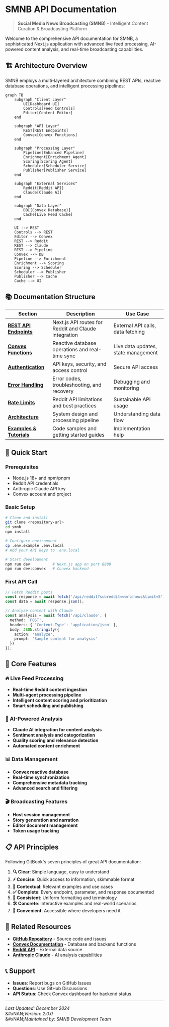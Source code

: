 # SMNB API Documentation

> **Social Media News Broadcasting (SMNB)** - Intelligent Content Curation & Broadcasting Platform

Welcome to the comprehensive API documentation for SMNB, a sophisticated Next.js application with advanced live feed processing, AI-powered content analysis, and real-time broadcasting capabilities.

## 🏗️ Architecture Overview

SMNB employs a multi-layered architecture combining REST APIs, reactive database operations, and intelligent processing pipelines:

```mermaid
graph TB
    subgraph "Client Layer"
        UI[Dashboard UI]
        Controls[Feed Controls]
        Editor[Content Editor]
    end
    
    subgraph "API Layer"
        REST[REST Endpoints]
        Convex[Convex Functions]
    end
    
    subgraph "Processing Layer"
        Pipeline[Enhanced Pipeline]
        Enrichment[Enrichment Agent]
        Scoring[Scoring Agent]
        Scheduler[Scheduler Service]
        Publisher[Publisher Service]
    end
    
    subgraph "External Services"
        Reddit[Reddit API]
        Claude[Claude AI]
    end
    
    subgraph "Data Layer"
        DB[(Convex Database)]
        Cache[Live Feed Cache]
    end
    
    UI --> REST
    Controls --> REST
    Editor --> Convex
    REST --> Reddit
    REST --> Claude
    REST --> Pipeline
    Convex --> DB
    Pipeline --> Enrichment
    Enrichment --> Scoring
    Scoring --> Scheduler
    Scheduler --> Publisher
    Publisher --> Cache
    Cache --> UI
```

## 📚 Documentation Structure

| Section                                     | Description                                          | Use Case                            |
| ------------------------------------------- | ---------------------------------------------------- | ----------------------------------- |
| [**REST API Endpoints**](rest-endpoints.md) | Next.js API routes for Reddit and Claude integration | External API calls, data fetching   |
| [**Convex Functions**](convex-functions.md) | Reactive database operations and real-time sync      | Live data updates, state management |
| [**Authentication**](authentication.md)     | API keys, security, and access control               | Secure API access                   |
| [**Error Handling**](error-handling.md)     | Error codes, troubleshooting, and recovery           | Debugging and monitoring            |
| [**Rate Limits**](rate-limits.md)           | Reddit API limitations and best practices            | Sustainable API usage               |
| [**Architecture**](architecture.md)         | System design and processing pipeline                | Understanding data flow             |
| [**Examples & Tutorials**](examples.md)     | Code samples and getting started guides              | Implementation help                 |

## 🚀 Quick Start

### Prerequisites

* Node.js 18+ and npm/pnpm
* Reddit API credentials
* Anthropic Claude API key
* Convex account and project

### Basic Setup

```bash
# Clone and install
git clone <repository-url>
cd smnb
npm install

# Configure environment
cp .env.example .env.local
# Add your API keys to .env.local

# Start development
npm run dev          # Next.js app on port 8888
npm run dev:convex   # Convex backend
```

### First API Call

```typescript
// Fetch Reddit posts
const response = await fetch('/api/reddit?subreddit=worldnews&limit=5');
const data = await response.json();

// Analyze content with Claude
const analysis = await fetch('/api/claude', {
  method: 'POST',
  headers: { 'Content-Type': 'application/json' },
  body: JSON.stringify({
    action: 'analyze',
    prompt: 'Sample content for analysis'
  })
});
```

## 🎯 Core Features

### 🔥 Live Feed Processing

* **Real-time Reddit content ingestion**
* **Multi-agent processing pipeline**
* **Intelligent content scoring and prioritization**
* **Smart scheduling and publishing**

### 🧠 AI-Powered Analysis

* **Claude AI integration for content analysis**
* **Sentiment analysis and categorization**
* **Quality scoring and relevance detection**
* **Automated content enrichment**

### 📊 Data Management

* **Convex reactive database**
* **Real-time synchronization**
* **Comprehensive metadata tracking**
* **Advanced search and filtering**

### 🎬 Broadcasting Features

* **Host session management**
* **Story generation and narration**
* **Editor document management**
* **Token usage tracking**

## 📋 API Principles

Following GitBook's seven principles of great API documentation:

1. **🔍 Clear**: Simple language, easy to understand
2. **⚡ Concise**: Quick access to information, skimmable format
3. **🎯 Contextual**: Relevant examples and use cases
4. **✅ Complete**: Every endpoint, parameter, and response documented
5. **🔄 Consistent**: Uniform formatting and terminology
6. **🛠️ Concrete**: Interactive examples and real-world scenarios
7. **📱 Convenient**: Accessible where developers need it

## 🔗 Related Resources

* [**GitHub Repository**](https://github.com/acdc-digital/SMNB) - Source code and issues
* [**Convex Documentation**](https://docs.convex.dev) - Database and backend functions
* [**Reddit API**](https://www.reddit.com/dev/api/) - External data source
* [**Anthropic Claude**](https://docs.anthropic.com) - AI analysis capabilities

## 📞 Support

* **Issues**: Report bugs on GitHub Issues
* **Questions**: Use GitHub Discussions
* **API Status**: Check Convex dashboard for backend status

***

_Last Updated: December 2024_\
&#xNAN;_&#x56;ersion: 2.0.0_\
&#xNAN;_&#x4D;aintained by: SMNB Development Team_
